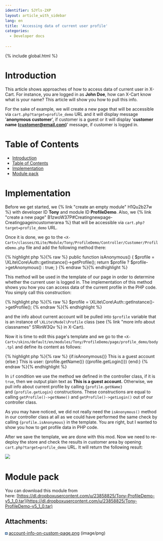```yaml
---
identifier: SJYls-2XP
layout: article_with_sidebar
lang: en
title: 'Accessing data of current user profile'
categories:
  - Developer docs

---
```


{% include global.html %}

# Introduction

This article shows approaches of how to access data of current user in X-Cart. For instance, you are logged in as **John Doe**, how can X-Cart know what is your name? This article will show you how to pull this info.

For the sake of example, we will create a new page that will be accessible via `cart.php?target=profile_demo` URL and it will display message '**anonymous customer**', if customer is a guest or it will display '**customer name (customer@email.com)**' message, if customer is logged in.

# Table of Contents

*   [Introduction](#introduction)
*   [Table of Contents](#table-of-contents)
*   [Implementation](#implementation)
*   [Module pack](#module-pack)

# Implementation

Before we get started, we {% link "create an empty module" H1Qu2b27w %} with developer ID **Tony** and module ID **ProfileDemo**. Also, we {% link "create a new page" B1zwoW37P#Creatingnewpage-Creatingpageincustomerarea %} that will be accessible via `cart.php?target=profile_demo` URL.

Once it is done, we go to the `<X-Cart>/classes/XLite/Module/Tony/ProfileDemo/Controller/Customer/ProfileDemo.php` file and add the following method there:

{% highlight php %}{% raw %}
	public function isAnonymous()
	{
		$profile = \XLite\Core\Auth::getInstance()->getProfile();
		return $profile ? $profile->getAnonymous() : true;
	}
{% endraw %}{% endhighlight %}

This method will be used in the template of our page in order to determine whether the current user is logged in. The implementation of this method shows you how you can access data of the current profile in the PHP code. You simply call this construction: 

{% highlight php %}{% raw %}
$profile = \XLite\Core\Auth::getInstance()->getProfile();
{% endraw %}{% endhighlight %}

and the info about current account will be pulled into `$profile` variable that is an instance of `\XLite\Model\Profile` class (see {% link "more info about classnames" S1RinW3Qv %} in X-Cart).

Now it is time to edit this page's template and we go to the `<X-Cart>/skins/default/en/modules/Tony/ProfileDemo/page/profile_demo/body.tpl` and define its content as follows: 

{% highlight php %}{% raw %}
{if:isAnonymous()}
	This is a guest account
{else:}
	This is user: {profile.getName()} ({profile.getLogin()})
{end:}
{% endraw %}{% endhighlight %}

In `if` condition we use the method we defined in the controller class, if it is `true`, then we output plain text as **This is a guest account.** Otherwise, we pull info about current profile by calling `{profile.getName}` and `{profile.getLogin}` constructions. These constructions are equal to calling `getProfile()->getName()` and `getProfile()->getLogin()` out of our controller class.

As you may have noticed, we did not really need the `isAnonymous()` method in our controller class at all as we could have performed the same check by calling `{profile.isAnonymous}` in the template. You are right, but I wanted to show you how to get profile data in PHP code.

After we save the template, we are done with this mod. Now we need to re-deploy the store and check the results in customer area by opening `cart.php?target=profile_demo` URL. It will return the following result:

![]({{site.baseurl}}/attachments/8225230/8356123.png)

# Module pack

You can download this module from here: [https://dl.dropboxusercontent.com/u/23858825/Tony-ProfileDemo-v5_1_0.tar](https://dl.dropboxusercontent.com/u/23858825/Tony-ProfileDemo-v5_1_0.tar)

## Attachments:

![](images/icons/bullet_blue.gif) [account-info-on-custom-page.png]({{site.baseurl}}/attachments/8225230/8356123.png) (image/png)